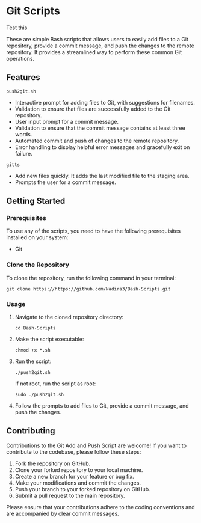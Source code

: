 # Git Scripts
Test this

These are simple Bash scripts that allows users to easily add files to a Git repository, provide a commit message, and push the changes to the remote repository. It provides a streamlined way to perform these common Git operations.

## Features

`push2git.sh`

- Interactive prompt for adding files to Git, with suggestions for filenames.
- Validation to ensure that files are successfully added to the Git repository.
- User input prompt for a commit message.
- Validation to ensure that the commit message contains at least three words.
- Automated commit and push of changes to the remote repository.
- Error handling to display helpful error messages and gracefully exit on failure.

`gitts`

- Add new files quickly. It adds the last modified file to the staging area.
- Prompts the user for a commit message.

## Getting Started

### Prerequisites

To use any of the scripts, you need to have the following prerequisites installed on your system:

- Git

### Clone the Repository

To clone the repository, run the following command in your terminal:

```
git clone https://https://github.com/Nadira3/Bash-Scripts.git
```

### Usage

1. Navigate to the cloned repository directory:

   ```
   cd Bash-Scripts
   ```

2. Make the script executable:

   ```
   chmod +x *.sh
   ```

3. Run the script:

   ```
   ./push2git.sh
   ```

   If not root, run the script as root:

   ```
   sudo ./push2git.sh
   ```

4. Follow the prompts to add files to Git, provide a commit message, and push the changes.

## Contributing

Contributions to the Git Add and Push Script are welcome! If you want to contribute to the codebase, please follow these steps:

1. Fork the repository on GitHub.
2. Clone your forked repository to your local machine.
3. Create a new branch for your feature or bug fix.
4. Make your modifications and commit the changes.
5. Push your branch to your forked repository on GitHub.
6. Submit a pull request to the main repository.

Please ensure that your contributions adhere to the coding conventions and are accompanied by clear commit messages.
